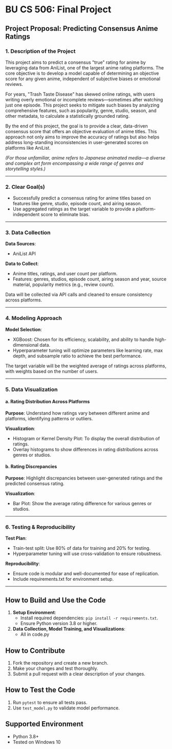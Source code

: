 
# BU CS 506: Final Project

  

## Project Proposal: Predicting Consensus Anime Ratings

  

### 1. Description of the Project

This project aims to predict a consensus "true" rating for anime by leveraging data from AniList, one of the largest anime rating platforms. The core objective is to develop a model capable of determining an objective score for any given anime, independent of subjective biases or emotional reviews.

For years, "Trash Taste Disease" has skewed online ratings, with users writing overly emotional or incomplete reviews—sometimes after watching just one episode. This project seeks to mitigate such biases by analyzing comprehensive features, such as popularity, genre, studio, season, and other metadata, to calculate a statistically grounded rating.

By the end of this project, the goal is to provide a clear, data-driven consensus score that offers an objective evaluation of anime titles. This approach not only aims to improve the accuracy of ratings but also helps address long-standing inconsistencies in user-generated scores on platforms like AniList.

*(For those unfamiliar, anime refers to Japanese animated media—a diverse and complex art form encompassing a wide range of genres and storytelling styles.)*

---
  
### 2. Clear Goal(s)

- Successfully predict a consensus rating for anime titles based on features like genre, studio, episode count, and airing season.
- Use aggregated ratings as the target variable to provide a platform-independent score to eliminate bias.

---

### 3. Data Collection

**Data Sources**:
- AniList API

**Data to Collect**:
- Anime titles, ratings, and user count per platform.
- Features: genres, studios, episode count, airing season and year, source material, popularity metrics (e.g., review count).

Data will be collected via API calls and cleaned to ensure consistency across platforms.

---
### 4. Modeling Approach

**Model Selection**:
- XGBoost: Chosen for its efficiency, scalability, and ability to handle high-dimensional data.
- Hyperparameter tuning will optimize parameters like learning rate, max depth, and subsample ratio to achieve the best performance.

The target variable will be the weighted average of ratings across platforms, with weights based on the number of users.

---
### 5. Data Visualization

#### a. Rating Distribution Across Platforms
**Purpose**: Understand how ratings vary between different anime and platforms, identifying patterns or outliers.

**Visualization**:
- Histogram or Kernel Density Plot: To display the overall distribution of ratings.
- Overlay histograms to show differences in rating distributions across genres or studios.

#### b. Rating Discrepancies
**Purpose**: Highlight discrepancies between user-generated ratings and the predicted consensus rating.

**Visualization**:
- Bar Plot: Show the average rating difference for various genres or studios.

---
### 6. Testing & Reproducibility

**Test Plan**:
- Train-test split: Use 80% of data for training and 20% for testing.
- Hyperparameter tuning will use cross-validation to ensure robustness.

**Reproducibility**:
- Ensure code is modular and well-documented for ease of replication.
- Include requirements.txt for environment setup.

---

## How to Build and Use the Code

1. **Setup Environment**:
   - Install required dependencies: `pip install -r requirements.txt`.
   - Ensure Python version 3.8 or higher.
2. **Data Collection, Model Training, and Visualizations**:
   - All in code.py 

## How to Contribute

1. Fork the repository and create a new branch.
2. Make your changes and test thoroughly.
3. Submit a pull request with a clear description of your changes.

## How to Test the Code

1. Run `pytest` to ensure all tests pass.
2. Use `test_model.py` to validate model performance.

## Supported Environment

- Python 3.8+
- Tested on Windows 10 
